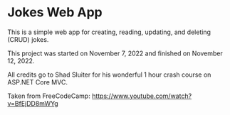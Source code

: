 # Jokes Web App
This is a simple web app for creating, reading, updating, and deleting (CRUD) jokes.

This project was started on November 7, 2022 and finished on November 12, 2022.

All credits go to Shad Sluiter for his wonderful 1 hour crash course on ASP.NET Core MVC.

Taken from FreeCodeCamp: https://www.youtube.com/watch?v=BfEjDD8mWYg
